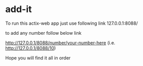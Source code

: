 # add-it
To run this actix-web app just use following link
127.0.0.1:8088/

to add any number follow below link

http://127.0.0.1/8088/number/your-number-here         (i.e. http://127.0.0.1/8088/10)

Hope you will find it all in order
